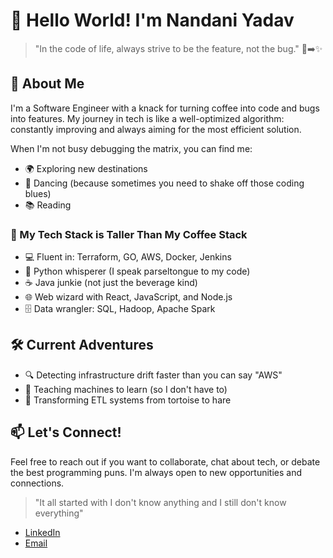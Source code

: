 # 👋 Hello World! I'm Nandani Yadav

> "In the code of life, always strive to be the feature, not the bug." 🐛➡️✨

## 🚀 About Me

I'm a Software Engineer with a knack for turning coffee into code and bugs into features. My journey in tech is like a well-optimized algorithm: constantly improving and always aiming for the most efficient solution.

When I'm not busy debugging the matrix, you can find me:
- 🌍 Exploring new destinations
- 💃 Dancing (because sometimes you need to shake off those coding blues)
- 📚 Reading 

### 🧠 My Tech Stack is Taller Than My Coffee Stack

- 💻 Fluent in: Terraform, GO, AWS, Docker, Jenkins
- 🐍 Python whisperer (I speak parseltongue to my code)
- ☕ Java junkie (not just the beverage kind)
- 🌐 Web wizard with React, JavaScript, and Node.js
- 🗄️ Data wrangler: SQL, Hadoop, Apache Spark

## 🛠️ Current Adventures

- 🔍 Detecting infrastructure drift faster than you can say "AWS"
- 🤖 Teaching machines to learn (so I don't have to)
- 🚀 Transforming ETL systems from tortoise to hare

## 📫 Let's Connect!

Feel free to reach out if you want to collaborate, chat about tech, or debate the best programming puns. I'm always open to new opportunities and connections.

> "It all started with I don't know anything and I still don't know everything"

- [LinkedIn](https://linkedin.com/in/nandini2510)
- [Email](mailto:yadavnandani2510@gmail.com)


